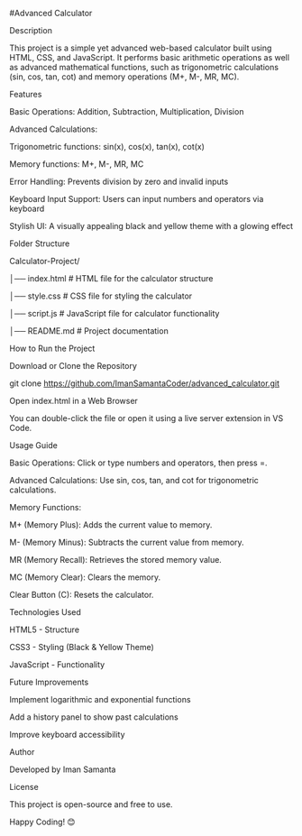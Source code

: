 #Advanced Calculator

Description

This project is a simple yet advanced web-based calculator built using HTML, CSS, and JavaScript. It performs basic arithmetic operations as well as advanced mathematical functions, such as trigonometric calculations (sin, cos, tan, cot) and memory operations (M+, M-, MR, MC).

Features

Basic Operations: Addition, Subtraction, Multiplication, Division

Advanced Calculations:

Trigonometric functions: sin(x), cos(x), tan(x), cot(x)

Memory functions: M+, M-, MR, MC

Error Handling: Prevents division by zero and invalid inputs

Keyboard Input Support: Users can input numbers and operators via keyboard

Stylish UI: A visually appealing black and yellow theme with a glowing effect

Folder Structure

Calculator-Project/


│── index.html         # HTML file for the calculator structure

│── style.css          # CSS file for styling the calculator

│── script.js          # JavaScript file for calculator functionality

│── README.md          # Project documentation

How to Run the Project

Download or Clone the Repository

git clone https://github.com/ImanSamantaCoder/advanced_calculator.git

Open index.html in a Web Browser

You can double-click the file or open it using a live server extension in VS Code.

Usage Guide

Basic Operations: Click or type numbers and operators, then press =.

Advanced Calculations: Use sin, cos, tan, and cot for trigonometric calculations.

Memory Functions:

M+ (Memory Plus): Adds the current value to memory.

M- (Memory Minus): Subtracts the current value from memory.

MR (Memory Recall): Retrieves the stored memory value.

MC (Memory Clear): Clears the memory.

Clear Button (C): Resets the calculator.

Technologies Used

HTML5 - Structure

CSS3 - Styling (Black & Yellow Theme)

JavaScript - Functionality

Future Improvements

Implement logarithmic and exponential functions

Add a history panel to show past calculations

Improve keyboard accessibility

Author

Developed by Iman Samanta

License

This project is open-source and free to use.

Happy Coding! 😊
